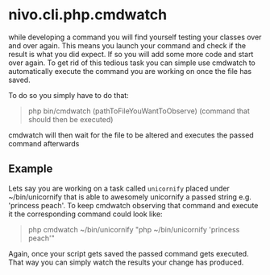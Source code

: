# nivo.cli.php.cmdwatch

while developing a command you will find yourself testing your classes over and over again. This means you launch your command and check if the result is what you did expect. If so you will add some more code and start over again. To get rid of this tedious task you can simple use cmdwatch to automatically execute the command you are working on once the file has saved.

To do so you simply have to do that:

> php bin/cmdwatch (pathToFileYouWantToObserve) (command that should then be executed)

cmdwatch will then wait for the file to be altered and executes the passed command afterwards

## Example

Lets say you are working on a task called `unicornify` placed under ~/bin/unicornify that is able to awesomely unicornify a passed string e.g. 'princess peach'. To keep cmdwatch observing that command and execute it the corresponding command could look like:

> php cmdwatch ~/bin/unicornify "php ~/bin/unicornify 'princess peach'"

Again, once your script gets saved the passed command gets executed. That way you can simply watch the results your change has produced.